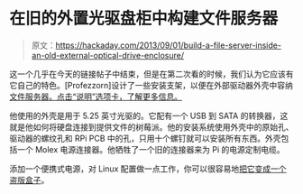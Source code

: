 # 在旧的外置光驱盘柜中构建文件服务器

> 原文：<https://hackaday.com/2013/09/01/build-a-file-server-inside-an-old-external-optical-drive-enclosure/>

这一个几乎在今天的链接帖子中结束，但是在第二次看的时候，我们认为它应该有它自己的特色。[Profezzorn]设计了一些安装支架，以便在外部驱动器外壳中容纳[文件服务器。点击“说明”选项卡，了解更多信息。](http://www.thingiverse.com/thing:141372)

他使用的外壳是用于 5.25 英寸光驱的。它配有一个 USB 到 SATA 的转换器，这就是他如何将硬盘连接到提供文件的树莓派。他的安装系统使用外壳中的原始孔、驱动器的螺纹孔和 RPi PCB 中的孔，只用十个螺钉就可以安装所有东西。外壳包括一个 Molex 电源连接器。他牺牲了一个旧的连接器来为 Pi 的电源定制电缆。

添加一个便携式电源，对 Linux 配置做一点工作，你可以很容易地[把它变成一个盗版盒子](http://hackaday.com/2013/01/12/a-pirate-box-for-sharing-files/)。